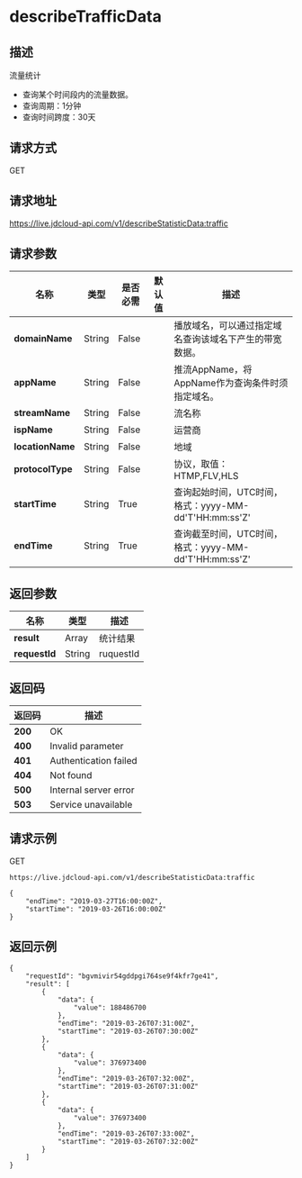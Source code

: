 # describeTrafficData


## 描述
流量统计
- 查询某个时间段内的流量数据。
- 查询周期：1分钟
- 查询时间跨度：30天


## 请求方式
GET

## 请求地址
https://live.jdcloud-api.com/v1/describeStatisticData:traffic


## 请求参数
|名称|类型|是否必需|默认值|描述|
|---|---|---|---|---|
|**domainName**|String|False| |播放域名，可以通过指定域名查询该域名下产生的带宽数据。<br>|
|**appName**|String|False| |推流AppName，将AppName作为查询条件时须指定域名。<br>|
|**streamName**|String|False| |流名称<br>|
|**ispName**|String|False| |运营商<br>|
|**locationName**|String|False| |地域<br>|
|**protocolType**|String|False| |协议，取值：HTMP,FLV,HLS<br>|
|**startTime**|String|True| |查询起始时间，UTC时间，格式：yyyy-MM-dd'T'HH:mm:ss'Z'<br>|
|**endTime**|String|True| |查询截至时间，UTC时间，格式：yyyy-MM-dd'T'HH:mm:ss'Z'<br>|


## 返回参数
|名称|类型|描述|
|---|---|---|
|**result**|Array|统计结果|
|**requestId**|String|ruquestId|


## 返回码
|返回码|描述|
|---|---|
|**200**|OK|
|**400**|Invalid parameter|
|**401**|Authentication failed|
|**404**|Not found|
|**500**|Internal server error|
|**503**|Service unavailable|

## 请求示例
GET
```
https://live.jdcloud-api.com/v1/describeStatisticData:traffic

```
```
{
    "endTime": "2019-03-27T16:00:00Z", 
    "startTime": "2019-03-26T16:00:00Z"
}
```

## 返回示例
```
{
    "requestId": "bgvmivir54gddpgi764se9f4kfr7ge41", 
    "result": [
        {
            "data": {
                "value": 188486700
            }, 
            "endTime": "2019-03-26T07:31:00Z", 
            "startTime": "2019-03-26T07:30:00Z"
        }, 
        {
            "data": {
                "value": 376973400
            }, 
            "endTime": "2019-03-26T07:32:00Z", 
            "startTime": "2019-03-26T07:31:00Z"
        }, 
        {
            "data": {
                "value": 376973400
            }, 
            "endTime": "2019-03-26T07:33:00Z", 
            "startTime": "2019-03-26T07:32:00Z"
        }
    ]
}
```
